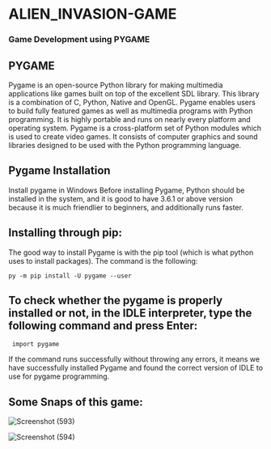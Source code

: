 # ALIEN_INVASION-GAME
### Game Development using PYGAME
## PYGAME
   Pygame is an open-source Python library for making multimedia applications like games built on top of the excellent SDL library. This library is a combination of C, Python, Native and  OpenGL. Pygame enables users to build fully featured games as well as multimedia programs with Python programming. It is highly portable and runs on nearly every platform and operating system.
   Pygame is a cross-platform set of Python modules which is used to create video games.
   It consists of computer graphics and sound libraries designed to be used with the Python programming language.

## Pygame Installation
  Install pygame in Windows
        Before installing Pygame, Python should be installed in the system, and it is good to have 3.6.1 or above version because it is much friendlier to beginners, and      additionally runs faster.

## Installing through pip: 
  The good way to install Pygame is with the pip tool (which is what python uses to install packages). The command is the following:
   
    py -m pip install -U pygame --user  

## To check whether the pygame is properly installed or not, in the IDLE interpreter, type the following command and press Enter:
     import pygame  


If the command runs successfully without throwing any errors, it means we have successfully installed Pygame and found the correct version of IDLE to use for pygame programming.

## Some Snaps of this game:

![Screenshot (593)](https://user-images.githubusercontent.com/89518390/192842453-a556b85b-847f-4984-83af-ffe312ba4526.png)

![Screenshot (594)](https://user-images.githubusercontent.com/89518390/192842488-0f77e734-3367-4c7f-85c6-876c14ab623d.png)

